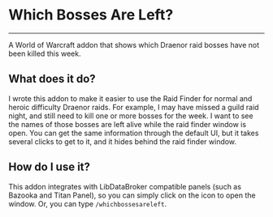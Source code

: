 # Which Bosses Are Left?
---

A World of Warcraft addon that shows which Draenor raid bosses have not been killed this week.

## What does it do?

I wrote this addon to make it easier to use the Raid Finder for normal and heroic difficulty Draenor raids.
For example, I may have missed a guild raid night, and still need to kill one or more bosses for the week. I
want to see the names of those bosses are left alive while the raid finder window is open. You can get the
same information through the default UI, but it takes several clicks to get to it, and it hides behind the
raid finder window.

## How do I use it?

This addon integrates with LibDataBroker compatible panels (such as Bazooka and Titan Panel), so you can simply
click on the icon to open the window. Or, you can type `/whichbossesareleft`.
